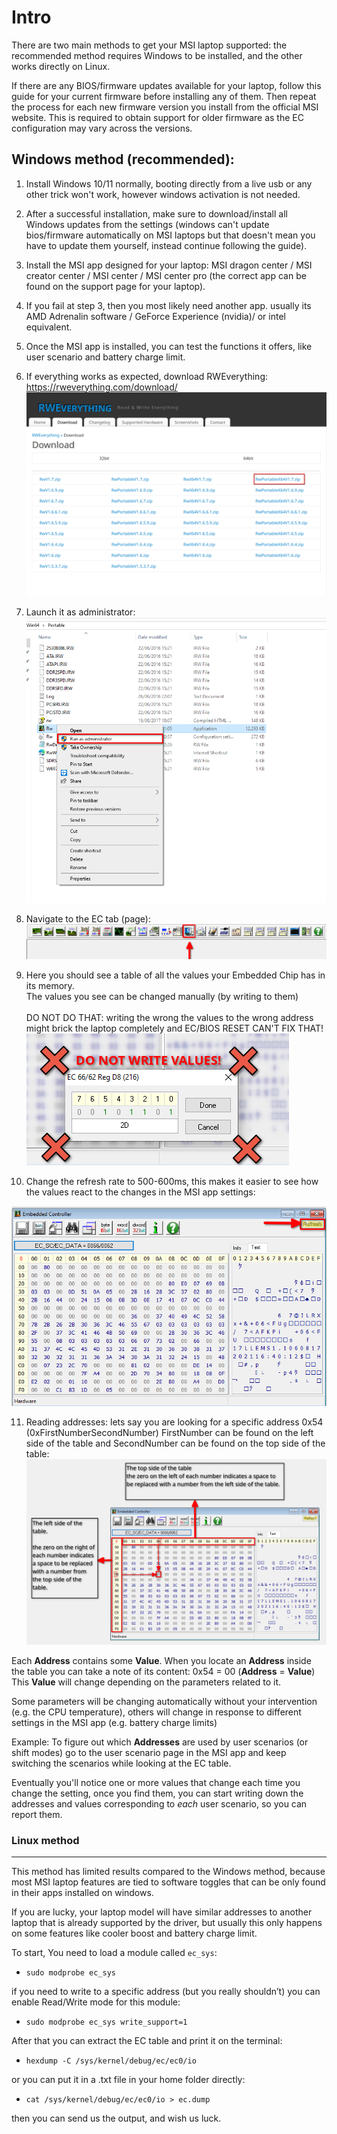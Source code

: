 # Intro
There are two main methods to get your MSI laptop supported: the recommended method requires Windows to be installed, and the other works directly on Linux.

If there are any BIOS/firmware updates available for your laptop, follow this guide for your current firmware before installing any of them. Then repeat the process for each new firmware version you install from the official MSI website. This is required to obtain support for older firmware as the EC configuration may vary across the versions.

## Windows method (recommended):

1. Install Windows 10/11 normally, booting directly from a live usb or
any other trick won't work, however windows activation is not
needed.

2. After a successful installation, make sure to download/install all
Windows updates from the settings
(windows can't update bios/firmware automatically on MSI
laptops but that doesn't mean you have to update them yourself,
instead continue following the guide).

3. Install the MSI app designed for your laptop: MSI dragon center /
MSI creator center / MSI center / MSI center pro (the correct app
can be found on the support page for your laptop).

4. If you fail at step 3, then you most likely need another app. usually
its AMD Adrenalin software / GeForce Experience (nvidia)/ or intel
equivalent.

5. Once the MSI app is installed, you can test the functions it offers,
like user scenario and battery charge limit.

6. If everything works as expected, download RWEverything:
https://rweverything.com/download/ ![download RWEverything](pics/support_guide/dl_rwe.png)

7.  Launch it as administrator:
![run as admin](pics/support_guide/run_as_admin.png)

8. Navigate to the EC tab (page):
![open ec tab](pics/support_guide/open_ec_tab.png)

9. Here you should see a table of all the values your Embedded Chip has in its memory.\
The values you see can be changed manually (by writing to them)\
\
DO NOT DO THAT: writing the wrong the values to the wrong address might brick the laptop completely and EC/BIOS RESET CAN'T FIX THAT!<br/>
![not apply changes](pics/support_guide/not_apply_changes.png)

10. Change the refresh rate to 500-600ms,
this makes it easier to see how the values react to the changes in the MSI app settings:

![refresh rate button](pics/support_guide/refresh_menu.png)

11. Reading addresses: lets say you are looking for a specific address
0x54 (0xFirstNumberSecondNumber) FirstNumber can be found
on the left side of the table and SecondNumber can be found on
the top side of the table:
![hex editor how to](pics/support_guide/hex_editor_how_to.png)

Each **Address** contains some **Value**. When you locate an **Address** inside the
table you can take a note of its content: 0x54 = 00 (**Address** = **Value**)
This **Value** will change depending on the parameters related to it.

Some parameters will be changing automatically without your intervention (e.g. the CPU temperature), others will change in response to different settings in the MSI app (e.g. battery charge limits)

Example: To figure out which **Addresses** are used by user scenarios (or shift
modes) go to the user scenario page in the MSI app and keep switching the scenarios
while looking at the EC table.

Eventually you'll notice one or more values that change each time you change the
setting, once you find them, you can start writing down the addresses and values
corresponding to *each* user scenario, so you can report them.

### Linux method

***

This method has limited results compared to the Windows method, because most
MSI laptop features are tied to software toggles that can be only found in their apps
installed on windows.

If you are lucky, your laptop model will have similar addresses to another laptop
that is already supported by the driver, but usually this only happens on some
features like cooler boost and battery charge limit.

To start, You need to load a module called `ec_sys`:

* `sudo modprobe ec_sys`

if you need to write to a specific address (but you really shouldn’t) you can enable
Read/Write mode for this module:

* `sudo modprobe ec_sys write_support=1`

After that you can extract the EC table and print it on the terminal:

* `hexdump -C /sys/kernel/debug/ec/ec0/io`

or you can put it in a .txt file in your home folder directly:

* `cat /sys/kernel/debug/ec/ec0/io > ec.dump`

then you can send us the output, and wish us luck.
